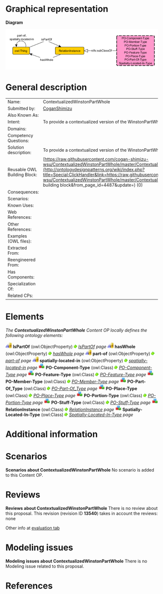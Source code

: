 #  Graphical representation


__Diagram__




[![Image:Winstoncontextualized.png](./Winstoncontextualized.png)](../Image/Winstoncontextualized.png.md "Image:Winstoncontextualized.png")




#  General description




|  |  |
| --- | --- |
|  Name: |  ContextualizedWinstonPartWhole |
|  Submitted by: | [CoganShimizu](../User/CoganShimizu.md "User:CoganShimizu") |
|  Also Known As: |  |
|  Intent: |  To provide a contextualized version of the WinstonPartWhole pattern. |
|  Domains: |  |
|  Competency Questions: |  |
|  Solution description: |  To provide a contextualized version of the WinstonPartWhole pattern. |
|  Reusable OWL Building Block: | [https://raw.githubusercontent.com/cogan-shimizu-wsu/ContextualizedWinstonPartWhole/master/ContextualizedWinstonPartWhole.owl](http://ontologydesignpatterns.org/wiki/index.php?title=Special:ClickHandler&link=https://raw.githubusercontent.com/cogan-shimizu-wsu/ContextualizedWinstonPartWhole/master/ContextualizedWinstonPartWhole.owl&message=OWL building block&from_page_id=4487&update=) (0) |
|  Consequences: |  |
|  Scenarios: |  |
|  Known Uses: |  |
|  Web References: |  |
|  Other References: |  |
|  Examples (OWL files): |  |
|  Extracted From: |  |
|  Reengineered From: |  |
|  Has Components: |  |
|  Specialization Of: |  |
|  Related CPs: |  |


  




#  Elements


_The __ContextualizedWinstonPartWhole__ Content OP locally defines the following ontology elements:_



[![ObjectProperty](./20px-ObjectProperty.gif)](../Image/ObjectProperty.gif.md "ObjectProperty") __IsPartOf__ (owl:ObjectProperty) 
 [![](./11px-ArrowRight.gif)](../Image/ArrowRight.gif.md "ArrowRight.gif") _[IsPartOf](./ContextualizedWinstonPartWhole/IsPartOf.md "Submissions:ContextualizedWinstonPartWhole/IsPartOf") page_
[![ObjectProperty](./20px-ObjectProperty.gif)](../Image/ObjectProperty.gif.md "ObjectProperty") __hasWhole__ (owl:ObjectProperty) 
 [![](./11px-ArrowRight.gif)](../Image/ArrowRight.gif.md "ArrowRight.gif") _[hasWhole](./ContextualizedWinstonPartWhole/hasWhole.md "Submissions:ContextualizedWinstonPartWhole/hasWhole") page_
[![ObjectProperty](./20px-ObjectProperty.gif)](../Image/ObjectProperty.gif.md "ObjectProperty") __part-of__ (owl:ObjectProperty) 
 [![](./11px-ArrowRight.gif)](../Image/ArrowRight.gif.md "ArrowRight.gif") _[part-of](./ContextualizedWinstonPartWhole/part-of.md "Submissions:ContextualizedWinstonPartWhole/part-of") page_
[![ObjectProperty](./20px-ObjectProperty.gif)](../Image/ObjectProperty.gif.md "ObjectProperty") __spatially-located-in__ (owl:ObjectProperty) 
 [![](./11px-ArrowRight.gif)](../Image/ArrowRight.gif.md "ArrowRight.gif") _[spatially-located-in](./ContextualizedWinstonPartWhole/spatially-located-in.md "Submissions:ContextualizedWinstonPartWhole/spatially-located-in") page_
[![Class](./20px-Class.gif)](../Image/Class.gif.md "Class") __PO-Component-Type__ (owl:Class) 
 [![](./11px-ArrowRight.gif)](../Image/ArrowRight.gif.md "ArrowRight.gif") _[PO-Component-Type](./ContextualizedWinstonPartWhole/PO-Component-Type.md "Submissions:ContextualizedWinstonPartWhole/PO-Component-Type") page_
[![Class](./20px-Class.gif)](../Image/Class.gif.md "Class") __PO-Feature-Type__ (owl:Class) 
 [![](./11px-ArrowRight.gif)](../Image/ArrowRight.gif.md "ArrowRight.gif") _[PO-Feature-Type](./ContextualizedWinstonPartWhole/PO-Feature-Type.md "Submissions:ContextualizedWinstonPartWhole/PO-Feature-Type") page_
[![Class](./20px-Class.gif)](../Image/Class.gif.md "Class") __PO-Member-Type__ (owl:Class) 
 [![](./11px-ArrowRight.gif)](../Image/ArrowRight.gif.md "ArrowRight.gif") _[PO-Member-Type](./ContextualizedWinstonPartWhole/PO-Member-Type.md "Submissions:ContextualizedWinstonPartWhole/PO-Member-Type") page_
[![Class](./20px-Class.gif)](../Image/Class.gif.md "Class") __PO-Part-Of\_Type__ (owl:Class) 
 [![](./11px-ArrowRight.gif)](../Image/ArrowRight.gif.md "ArrowRight.gif") _[PO-Part-Of\_Type](./ContextualizedWinstonPartWhole/PO-Part-Of_Type.md "Submissions:ContextualizedWinstonPartWhole/PO-Part-Of Type") page_
[![Class](./20px-Class.gif)](../Image/Class.gif.md "Class") __PO-Place-Type__ (owl:Class) 
 [![](./11px-ArrowRight.gif)](../Image/ArrowRight.gif.md "ArrowRight.gif") _[PO-Place-Type](./ContextualizedWinstonPartWhole/PO-Place-Type.md "Submissions:ContextualizedWinstonPartWhole/PO-Place-Type") page_
[![Class](./20px-Class.gif)](../Image/Class.gif.md "Class") __PO-Portion-Type__ (owl:Class) 
 [![](./11px-ArrowRight.gif)](../Image/ArrowRight.gif.md "ArrowRight.gif") _[PO-Portion-Type](./ContextualizedWinstonPartWhole/PO-Portion-Type.md "Submissions:ContextualizedWinstonPartWhole/PO-Portion-Type") page_
[![Class](./20px-Class.gif)](../Image/Class.gif.md "Class") __PO-Stuff-Type__ (owl:Class) 
 [![](./11px-ArrowRight.gif)](../Image/ArrowRight.gif.md "ArrowRight.gif") _[PO-Stuff-Type](./ContextualizedWinstonPartWhole/PO-Stuff-Type.md "Submissions:ContextualizedWinstonPartWhole/PO-Stuff-Type") page_
[![Class](./20px-Class.gif)](../Image/Class.gif.md "Class") __RelationInstance__ (owl:Class) 
 [![](./11px-ArrowRight.gif)](../Image/ArrowRight.gif.md "ArrowRight.gif") _[RelationInstance](./ContextualizedWinstonPartWhole/RelationInstance.md "Submissions:ContextualizedWinstonPartWhole/RelationInstance") page_
[![Class](./20px-Class.gif)](../Image/Class.gif.md "Class") __Spatially-Located-In-Type__ (owl:Class) 
 [![](./11px-ArrowRight.gif)](../Image/ArrowRight.gif.md "ArrowRight.gif") _[Spatially-Located-In-Type](./ContextualizedWinstonPartWhole/Spatially-Located-In-Type.md "Submissions:ContextualizedWinstonPartWhole/Spatially-Located-In-Type") page_
#  Additional information


#  Scenarios



__Scenarios about ContextualizedWinstonPartWhole__
No scenario is added to this Content OP.




#  Reviews



__Reviews about ContextualizedWinstonPartWhole__
There is no review about this proposal.
This revision (revision ID __13540__) takes in account the reviews: none


Other info at [evaluation tab](http://ontologydesignpatterns.org/wiki/index.php?title=Submissions:ContextualizedWinstonPartWhole&action=evaluation "http://ontologydesignpatterns.org/wiki/index.php?title=Submissions:ContextualizedWinstonPartWhole&action=evaluation")




  




#  Modeling issues



__Modeling issues about ContextualizedWinstonPartWhole__
There is no Modeling issue related to this proposal.




  




#  References